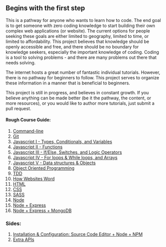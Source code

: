 ## Begins with the first step


This is a pathway for anyone who wants to learn how to code. The end goal is to get someone with zero coding knowledge to start building their own complex web applications (or website). The current options for people seeking these goals are either limited to geography, limited to time, or limited to affordability. This project believes that knowledge should be openly accessible and free, and there should be no boundary for knowledge seekers, especially the important knowledge of coding. Coding is a tool to solving problems - and there are many problems out there that needs solving.

The internet hosts a great number of fantastic individual tutorials. However, there is no pathway for beginners to follow. This project serves to organize these information in a manner that is beneficial to beginners.

This project is still in progress, and believes in constant growth. If you believe anything can be made better (be it the pathway, the content, or more resources), or you would like to author more tutorials, just submit a pull request.

#### Rough Course Guide:

1. [Command-line](command-line.md)
2. [Git](git.md)
3. [Javascript I - Types, Conditionals, and Variables](javascript-one.md)
4. [Javascript II - Functions](javascript-two.md)
5. [Javascript III - If/Else, Switches, and Logic Operators](javascript-three.md)
6. [Javascript IV -  For loops & While loops, and Arrays](javascript-four.md)
7. [Javascript V - Data structures & Objects](javascript-five.md)
8. [Object Oriented Programming](object-oriented-programming.md)
9. [TDD](tdd.md)
10. [How Websites Word](how-websites-work.md)
11. [HTML](html.md)
12. [CSS](css.md)
13. [SASS](sass.md)
14. [Node](node.md)
15. [Node + Express](node-express.md)
16. [Node + Express + MongoDB](node-express-mongodb.md)


### Sides:
1. [Installation & Configuration: Source Code Editor + Node + NPM](source-code-editor.md)
2. [Extra APIs](extra-apis.md)
